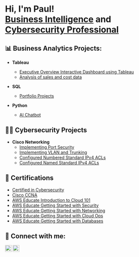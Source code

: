 <h1>Hi, I'm Paul! <br/><a href="https://github.com/paultaiwo934">Business Intelligence</a> and <br/> <a href="https://www.linkedin.com/in/pto3/">Cybersecurity Professional</a>

<h2>📊 Business Analytics Projects:</h2>

- <b>Tableau</b>
  - [Executive Overview Interactive Dashboard using Tableau](https://github.com/Paultaiwo934/Executive-Overview-Interactive-Dashboard)
  - [Analysis of sales and cost data](https://github.com/Paultaiwo934/Analysis-of-sales-and-cost-data-for-a-global-bike-manufacturer)
 
- <b>SQL</b>
  - [Portfolio Projects](https://github.com/Paultaiwo934/SQL-Projects)

- <b>Python</b>
  - [AI Chatbot](https://github.com/Paultaiwo934/Mgmt_chatbot)

<h2>👨‍💻 Cybersecurity Projects</h2>

- <b>Cisco Networking</b>
  - [Implementing Port Security](https://github.com/Paultaiwo934/Implementing-Port-Security)
  - [Implementing VLAN and Trunking](https://github.com/Paultaiwo934/Implementing-VLANs-and-Trunking)
  - [Configured Numbered Standard IPv4 ACLs](https://github.com/Paultaiwo934/Configured-Numbered-Standard-IPv4-ACLs)
  - [Configured Named Standard IPv4 ACLs](https://github.com/Paultaiwo934/Configured-Named-Standard-IPv4-ACLs)
    

<h2> 📑 Certifications</h2>

- [Certified in Cybersecurity](https://www.credly.com/badges/6c9204d6-b592-4ab3-ab66-3529f9da6b59/linked_in_profile)
- [Cisco CCNA](https://www.credly.com/badges/7b0f3799-5ec8-4bdc-8e15-2726102a73d3/linked_in_profile)
- [AWS Educate Introduction to Cloud 101](https://www.credly.com/badges/83ccf6ee-1a04-49ff-a1da-b1ea1d14761d/public_url)
- [AWS Educate Getting Started with Security](https://www.credly.com/badges/3ffcdbd7-fa47-464c-81d9-d2445bb6c1cb/public_url)
- [AWS Educate Getting Started with Networking](https://www.credly.com/badges/b21c26aa-fb1f-4999-a23e-ebaf077c7470/public_url)
- [AWS Educate Getting Started with Cloud Ops](https://www.credly.com/badges/e633d09e-d923-481d-a278-2a1373d32eda/public_url)
- [AWS Educate Getting Started with Databases](https://www.credly.com/badges/f1d96887-2fe2-4119-9657-90d26c6737d0/public_url)



<h2> 🤳 Connect with me:</h2>


[<img align="left" alt="JoshMadakor | LinkedIn" width="22px" src="https://cdn.jsdelivr.net/npm/simple-icons@v3/icons/linkedin.svg" />][linkedin]
[<img align="left" alt="JoshMadakor | Instagram" width="22px" src="https://cdn.jsdelivr.net/npm/simple-icons@v3/icons/instagram.svg" />][instagram]

[linkedin]: https://linkedin.com/in/pto3
[instagram]: https://www.instagram.com/paul_thaiwo/


<!--
**joshmadakor1/joshmadakor1** is a ✨ _special_ ✨ repository because its `README.md` (this file) appears on your GitHub profile.

Here are some ideas to get you started:

- 🔭 I’m currently working on ...
- 🌱 I’m currently learning ...
- 👯 I’m looking to collaborate on ...
- 🤔 I’m looking for help with ...
- 💬 Ask me about ...
- 📫 How to reach me: ...
- 😄 Pronouns: ...
- ⚡ Fun fact: ...
-->
